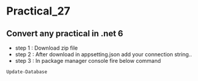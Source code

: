 # Practical_27
## Convert any practical in .net 6



* step 1 : Download zip file
* step 2 : After download in appsetting.json add your connection string..
* step 3 : In package manager console fire below command
```
Update-Database
```

